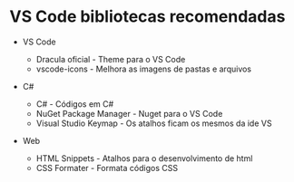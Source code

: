 # VS Code bibliotecas recomendadas
- VS Code
  - Dracula oficial - Theme para o VS Code
  - vscode-icons - Melhora as imagens de pastas e arquivos  

- C#
  - C# - Códigos em C#
  - NuGet Package Manager - Nuget para o VS Code
  - Visual Studio Keymap - Os atalhos ficam os mesmos da ide VS

- Web
  - HTML Snippets - Atalhos para o desenvolvimento de html
  - CSS Formater - Formata códigos CSS
